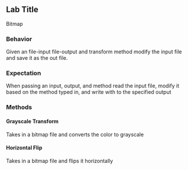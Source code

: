 ## Lab Title
Bitmap

### Behavior
Given an file-input file-output and transform method modify the input file and save it as the out file.

### Expectation
When passing an input, output, and method read the input file, modify it based on the method typed in, and write with to the specified output

### Methods

#### Grayscale Transform
Takes in a bitmap file and converts the color to grayscale

#### Horizontal Flip
Takes in a bitmap file and flips it horizontally
